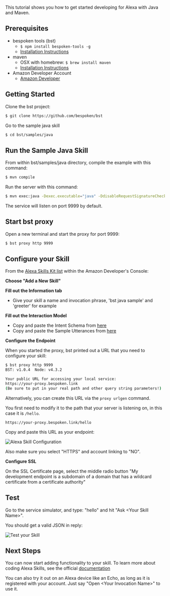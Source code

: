This tutorial shows you how to get started developing for Alexa with Java and Maven.  

## Prerequisites

* bespoken tools (bst)
    * `$ npm install bespoken-tools -g`
    * [Installation Instructions](/getting_started)
* maven
    * OSX with homebrew: `$ brew install maven`
    * [Installation Instructions](https://maven.apache.org/install.html)
* Amazon Developer Account
    * [Amazon Developer](https://developer.amazon.com/alexa)

## Getting Started

Clone the bst project:
```bash
$ git clone https://github.com/bespoken/bst
```

Go to the sample java skill
```bash
$ cd bst/samples/java
```

## Run the Sample Java Skill

From within bst/samples/java directory, compile the example with this command:  
```bash
$ mvn compile
```

Run the server with this command:  
```bash
$ mvn exec:java -Dexec.executable="java" -DdisableRequestSignatureCheck=true -Dexec.args=$@
```

The service will listen on port 9999 by default.

## Start bst proxy

Open a new terminal and start the proxy for port 9999:

```bash
$ bst proxy http 9999
```

## Configure your Skill

From the [Alexa Skills Kit list](https://developer.amazon.com/edw/home.html#/skills/list) within the Amazon Developer's Console:

__Choose "Add a New Skill"__

__Fill out the Information tab__

* Give your skill a name and invocation phrase, 'bst java sample' and 'greeter' for example

__Fill out the Interaction Model__

* Copy and paste the Intent Schema from [here](https://raw.githubusercontent.com/bespoken/bst/master/samples/java/src/main/java/helloworld/speechAssets/IntentSchema.json)
* Copy and paste the Sample Utterances from [here](https://raw.githubusercontent.com/bespoken/bst/master/samples/java/src/main/java/helloworld/speechAssets/SampleUtterances.txt)

__Configure the Endpoint__

When you started the proxy, bst printed out a URL that you need to configure your skill:

```bash
$ bst proxy http 9999
BST: v1.0.4  Node: v4.3.2

Your public URL for accessing your local service:
https://your-proxy.bespoken.link
(Be sure to put in your real path and other query string parameters!)

```
Alternatively, you can create this URL via the `proxy urlgen` command.

You first need to modify it to the path that your server is listening on, in this case it is `/hello`.

```
https://your-proxy.bespoken.link/hello
```

Copy and paste this URL as your endpoint:

![Alexa Skill Configuration](/assets/images/bst-java-server-tutorial-configuration.png "Alexa Skill Configuration")

Also make sure you select "HTTPS" and account linking to "NO".

__Configure SSL__  

On the SSL Certificate page, select the middle radio button "My development endpoint is a subdomain of a domain that has a wildcard certificate from a certificate authority"

## Test
Go to the service simulator, and type: "hello" and hit "Ask \<Your Skill Name>".

You should get a valid JSON in reply:

![Test your Skill](/assets/images/bst-java-server-tutorial-test.png "Test your Skill")

## Next Steps
You can now start adding functionality to your skill. To learn more about coding Alexa Skills, see the official [documentation](https://github.com/amzn/alexa-skills-kit-java)

You can also try it out on an Alexa device like an Echo, as long as it is registered with your account.
Just say "Open \<Your Invocation Name>" to use it.
